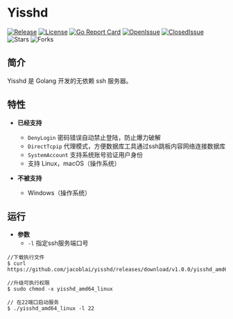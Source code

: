 # Yisshd

[![Release](https://img.shields.io/github/v/release/jacoblai/yisshd)](https://github.com/jacoblai/yisshd/releases)
[![License](https://img.shields.io/github/license/jacoblai/yisshd)](https://github.com/jacoblai/yisshd/blob/main/LICENSE)
[![Go Report Card](https://goreportcard.com/badge/github.com/jacoblai/yisshd)](https://goreportcard.com/report/github.com/jacoblai/yisshd)
[![OpenIssue](https://img.shields.io/github/issues/jacoblai/yisshd)](https://github.com/jacoblai/yisshd/issues)
[![ClosedIssue](https://img.shields.io/github/issues-closed/jacoblai/yisshd)](https://github.com/jacoblai/yisshd/issues?q=is%3Aissue+is%3Aclosed)
![Stars](https://img.shields.io/github/stars/jacoblai/yisshd)
![Forks](https://img.shields.io/github/forks/jacoblai/yisshd)

## 简介

Yisshd 是 Golang 开发的无依赖 ssh 服务器。

## 特性

* **已经支持**
    - `DenyLogin` 密码错误自动禁止登陆，防止爆力破解
    - `DirectTcpip` 代理模式，方便数据库工具通过ssh跳板内容网络连接数据库
    - `SystemAccount` 支持系统账号验证用户身份
    - 支持 Linux，macOS（操作系统）

* **不被支持**
    - Windows（操作系统）

## 运行

* **参数**
    - `-l` 指定ssh服务端口号

```
//下载执行文件
$ curl https://github.com/jacoblai/yisshd/releases/download/v1.0.0/yisshd_amd64_linux

//升级可执行权限
$ sudo chmod -x yisshd_amd64_linux

// 在22端口启动服务
$ ./yisshd_amd64_linux -l 22
```
